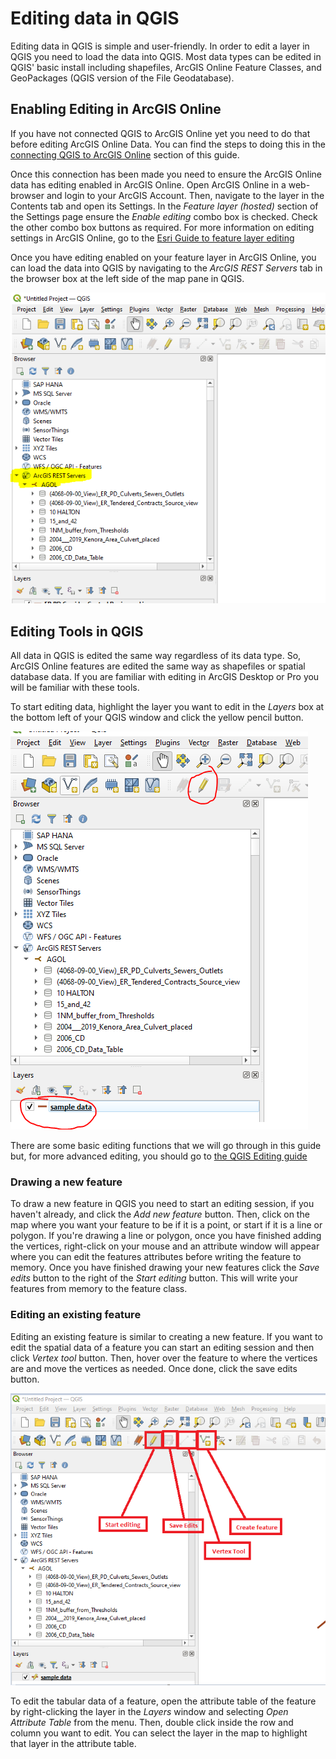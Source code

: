 # Editing data in QGIS

Editing data in QGIS is simple and user-friendly. In order to edit a layer in QGIS you need to load the data into QGIS. Most data types can be edited in QGIS' basic install including shapefiles, ArcGIS Online Feature Classes, and GeoPackages (QGIS version of the File Geodatabase).

## Enabling Editing in ArcGIS Online
If you have not connected QGIS to ArcGIS Online yet you need to do that before editing ArcGIS Online Data. You can find the steps to doing this in the [connecting QGIS to ArcGIS Online](getting-started-with-QGIS/connecting-to-agol.md) section of this guide.

Once this connection has been made you need to ensure the ArcGIS Online data has editing enabled in ArcGIS Online. Open ArcGIS Online in a web-browser and login to your ArcGIS Account. Then, navigate to the layer in the Contents tab and open its Settings.
In the *Feature layer (hosted)* section of the Settings page ensure the *Enable editing* combo box is checked. Check the other combo box buttons as required. For more information on editing settings in ArcGIS Online, go to the [Esri Guide to feature layer editing](https://doc.arcgis.com/en/arcgis-online/manage-data/manage-editing-hfl.htm)

Once you have editing enabled on your feature layer in ArcGIS Online, you can load the data into QGIS by navigating to the *ArcGIS REST Servers* tab in the browser box at the left side of the map pane in QGIS.

![ArcGIS REST Servers](images/qgisAddDataAGOL.PNG)

## Editing Tools in QGIS

All data in QGIS is edited the same way regardless of its data type. So, ArcGIS Online features are edited the same way as shapefiles or spatial database data. If you are familiar with editing in ArcGIS Desktop or Pro you will be familiar with these tools.

To start editing data, highlight the layer you want to edit in the *Layers* box at the bottom left of your QGIS window and click the yellow pencil button.

![QGIS start edit session](images/qgisStartEdit.PNG)

There are some basic editing functions that we will go through in this guide but, for more advanced editing, you should go to [the QGIS Editing guide](https://docs.qgis.org/3.40/en/docs/user_manual/working_with_vector/editing_geometry_attributes.html)

### Drawing a new feature

To draw a new feature in QGIS you need to start an editing session, if you haven't already, and click the *Add new feature* button. Then, click on the map where you want your feature to be if it is a point, or start if it is a line or polygon.
If you're drawing a line or polygon, once you have finished adding the vertices, right-click on your mouse and an attribute window will appear where you can edit the features attributes before writing the feature to memory. Once you have finished drawing your new features click the *Save edits* button to the right of the *Start editing* button. This will write your features from memory to the feature class.

### Editing an existing feature

Editing an existing feature is similar to creating a new feature. If you want to edit the spatial data of a feature you can start an editing session and then click *Vertex tool* button. Then, hover over the feature to where the vertices are and move the vertices as needed. Once done, click the save edits button.

![QGIS create a feature](images/qgisEditing.PNG)

To edit the tabular data of a feature, open the attribute table of the feature by right-clicking the layer in the *Layers* window and selecting *Open Attribute Table* from the menu. Then, double click inside the row and column you want to edit. You can select the layer in the map to highlight that layer in the attribute table.
